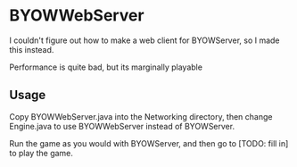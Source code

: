 # BYOWWebServer

I couldn't figure out how to make a web client for BYOWServer, so I made this instead.

Performance is quite bad, but its marginally playable



## Usage

Copy BYOWWebServer.java into the Networking directory, then change Engine.java to use BYOWWebServer instead of BYOWServer.

Run the game as you would with BYOWServer, and then go to [TODO: fill in] to play the game.
